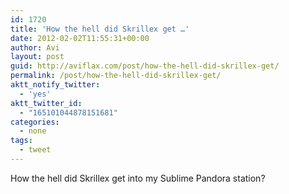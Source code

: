 ```yaml
---
id: 1720
title: 'How the hell did Skrillex get …'
date: 2012-02-02T11:55:31+00:00
author: Avi
layout: post
guid: http://aviflax.com/post/how-the-hell-did-skrillex-get/
permalink: /post/how-the-hell-did-skrillex-get/
aktt_notify_twitter:
  - 'yes'
aktt_twitter_id:
  - "165101044878151681"
categories:
  - none
tags:
  - tweet
---
```

How the hell did Skrillex get into my Sublime Pandora station?